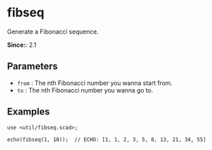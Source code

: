# fibseq

Generate a Fibonacci sequence.

**Since:**: 2.1

## Parameters

- `from` : The nth Fibonacci number you wanna start from.
- `to` : The nth Fibonacci number you wanna go to.

## Examples
    
	use <util/fibseq.scad>;
	
	echo(fibseq(1, 10));  // ECHO: [1, 1, 2, 3, 5, 8, 13, 21, 34, 55]
